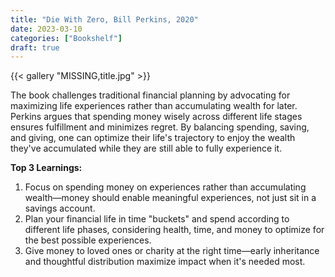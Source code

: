 ```yaml
---
title: "Die With Zero, Bill Perkins, 2020"
date: 2023-03-10
categories: ["Bookshelf"]
draft: true
---
```


{{< gallery "MISSING,title.jpg" >}}

The book challenges traditional financial planning by advocating for maximizing life experiences rather than accumulating wealth for later. Perkins argues that spending money wisely across different life stages ensures fulfillment and minimizes regret. By balancing spending, saving, and giving, one can optimize their life's trajectory to enjoy the wealth they've accumulated while they are still able to fully experience it.

**Top 3 Learnings:**

1. Focus on spending money on experiences rather than accumulating wealth—money should enable meaningful experiences, not just sit in a savings account.
2. Plan your financial life in time "buckets" and spend according to different life phases, considering health, time, and money to optimize for the best possible experiences.
3. Give money to loved ones or charity at the right time—early inheritance and thoughtful distribution maximize impact when it's needed most.
